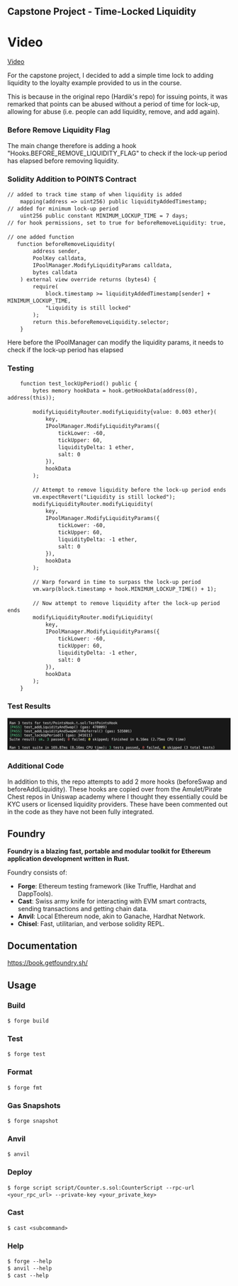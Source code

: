 ## Capstone Project - Time-Locked Liquidity

# Video

[Video](https://www.loom.com/share/27e4d7bffc7b4abe904be573f6b24444)

For the capstone project, I decided to add a simple time lock to adding liquidity to the loyalty example provided to us in the course.

This is because in the original repo (Hardik's repo) for issuing points, it was remarked that points can be abused without a period of time for lock-up, allowing for abuse (i.e. people can add liquidity, remove, and add again).

### Before Remove Liquidity Flag

The main change therefore is adding a hook "Hooks.BEFORE_REMOVE_LIQUIDITY_FLAG" to check if the lock-up period has elapsed before removing liquidity.

### Solidity Addition to POINTS Contract

```solidity
// added to track time stamp of when liquidity is added
    mapping(address => uint256) public liquidityAddedTimestamp;
// added for minimum lock-up period
    uint256 public constant MINIMUM_LOCKUP_TIME = 7 days; 
// for hook permissions, set to true for beforeRemoveLiquidity: true,

// one added function
   function beforeRemoveLiquidity(
        address sender,
        PoolKey calldata,
        IPoolManager.ModifyLiquidityParams calldata,
        bytes calldata
    ) external view override returns (bytes4) {
        require(
            block.timestamp >= liquidityAddedTimestamp[sender] + MINIMUM_LOCKUP_TIME,
            "Liquidity is still locked"
        );
        return this.beforeRemoveLiquidity.selector;
    }
```

Here before the IPoolManager can modify the liquidity params, it needs to check if the lock-up period has elapsed

### Testing

```solidity
    function test_lockUpPeriod() public {
        bytes memory hookData = hook.getHookData(address(0), address(this));

        modifyLiquidityRouter.modifyLiquidity{value: 0.003 ether}(
            key,
            IPoolManager.ModifyLiquidityParams({
                tickLower: -60,
                tickUpper: 60,
                liquidityDelta: 1 ether,
                salt: 0
            }),
            hookData
        );

        // Attempt to remove liquidity before the lock-up period ends
        vm.expectRevert("Liquidity is still locked");
        modifyLiquidityRouter.modifyLiquidity(
            key,
            IPoolManager.ModifyLiquidityParams({
                tickLower: -60,
                tickUpper: 60,
                liquidityDelta: -1 ether,
                salt: 0
            }),
            hookData
        );

        // Warp forward in time to surpass the lock-up period
        vm.warp(block.timestamp + hook.MINIMUM_LOCKUP_TIME() + 1);

        // Now attempt to remove liquidity after the lock-up period ends
        modifyLiquidityRouter.modifyLiquidity(
            key,
            IPoolManager.ModifyLiquidityParams({
                tickLower: -60,
                tickUpper: 60,
                liquidityDelta: -1 ether,
                salt: 0
            }),
            hookData
        );
    }
```

### Test Results

![Test Results](./test/TestScreenShot.png)

### Additional Code

In addition to this, the repo attempts to add 2 more hooks (beforeSwap and beforeAddLiquidity). These hooks are copied over from the Amulet/Pirate Chest repos in Uniswap academy where I thought they essentially could be KYC users or licensed liquidity providers. These have been commented out in the code as they have not been fully integrated. 

## Foundry

**Foundry is a blazing fast, portable and modular toolkit for Ethereum application development written in Rust.**

Foundry consists of:

-   **Forge**: Ethereum testing framework (like Truffle, Hardhat and DappTools).
-   **Cast**: Swiss army knife for interacting with EVM smart contracts, sending transactions and getting chain data.
-   **Anvil**: Local Ethereum node, akin to Ganache, Hardhat Network.
-   **Chisel**: Fast, utilitarian, and verbose solidity REPL.

## Documentation

https://book.getfoundry.sh/

## Usage

### Build

```shell
$ forge build
```

### Test

```shell
$ forge test
```

### Format

```shell
$ forge fmt
```

### Gas Snapshots

```shell
$ forge snapshot
```

### Anvil

```shell
$ anvil
```

### Deploy

```shell
$ forge script script/Counter.s.sol:CounterScript --rpc-url <your_rpc_url> --private-key <your_private_key>
```

### Cast

```shell
$ cast <subcommand>
```

### Help

```shell
$ forge --help
$ anvil --help
$ cast --help
```
